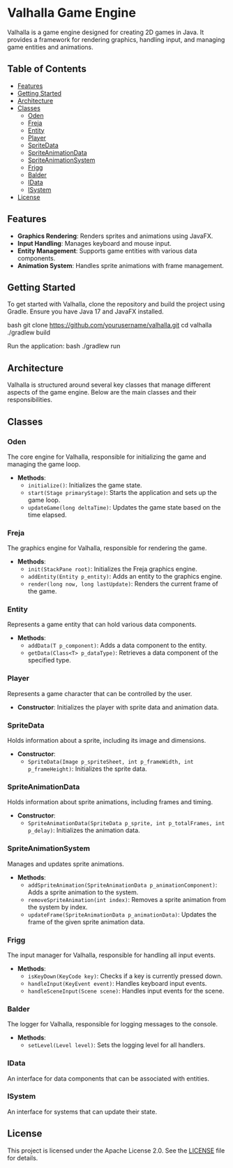 # Valhalla Game Engine

Valhalla is a game engine designed for creating 2D games in Java. It provides a framework for rendering graphics, handling input, and managing game entities and animations.

## Table of Contents

- [Features](#features)
- [Getting Started](#getting-started)
- [Architecture](#architecture)
- [Classes](#classes)
  - [Oden](#oden)
  - [Freja](#freja)
  - [Entity](#entity)
  - [Player](#player)
  - [SpriteData](#spritedata)
  - [SpriteAnimationData](#spriteanimationdata)
  - [SpriteAnimationSystem](#spriteanimationsystem)
  - [Frigg](#frigg)
  - [Balder](#balder)
  - [IData](#idata)
  - [ISystem](#isystem)
- [License](#license)

## Features

- **Graphics Rendering**: Renders sprites and animations using JavaFX.
- **Input Handling**: Manages keyboard and mouse input.
- **Entity Management**: Supports game entities with various data components.
- **Animation System**: Handles sprite animations with frame management.

## Getting Started

To get started with Valhalla, clone the repository and build the project using Gradle. Ensure you have Java 17 and JavaFX installed.

bash
git clone https://github.com/yourusername/valhalla.git
cd valhalla
./gradlew build

Run the application:
bash
./gradlew run

## Architecture

Valhalla is structured around several key classes that manage different aspects of the game engine. Below are the main classes and their responsibilities.

## Classes

### Oden

The core engine for Valhalla, responsible for initializing the game and managing the game loop.

- **Methods**:
  - `initialize()`: Initializes the game state.
  - `start(Stage primaryStage)`: Starts the application and sets up the game loop.
  - `updateGame(long deltaTime)`: Updates the game state based on the time elapsed.

### Freja

The graphics engine for Valhalla, responsible for rendering the game.

- **Methods**:
  - `init(StackPane root)`: Initializes the Freja graphics engine.
  - `addEntity(Entity p_entity)`: Adds an entity to the graphics engine.
  - `render(long now, long lastUpdate)`: Renders the current frame of the game.

### Entity

Represents a game entity that can hold various data components.

- **Methods**:
  - `addData(T p_component)`: Adds a data component to the entity.
  - `getData(Class<T> p_dataType)`: Retrieves a data component of the specified type.

### Player

Represents a game character that can be controlled by the user.

- **Constructor**: Initializes the player with sprite data and animation data.

### SpriteData

Holds information about a sprite, including its image and dimensions.

- **Constructor**:
  - `SpriteData(Image p_spriteSheet, int p_frameWidth, int p_frameHeight)`: Initializes the sprite data.

### SpriteAnimationData

Holds information about sprite animations, including frames and timing.

- **Constructor**:
  - `SpriteAnimationData(SpriteData p_sprite, int p_totalFrames, int p_delay)`: Initializes the animation data.

### SpriteAnimationSystem

Manages and updates sprite animations.

- **Methods**:
  - `addSpriteAnimation(SpriteAnimationData p_animationComponent)`: Adds a sprite animation to the system.
  - `removeSpriteAnimation(int index)`: Removes a sprite animation from the system by index.
  - `updateFrame(SpriteAnimationData p_animationData)`: Updates the frame of the given sprite animation data.

### Frigg

The input manager for Valhalla, responsible for handling all input events.

- **Methods**:
  - `isKeyDown(KeyCode key)`: Checks if a key is currently pressed down.
  - `handleInput(KeyEvent event)`: Handles keyboard input events.
  - `handleSceneInput(Scene scene)`: Handles input events for the scene.

### Balder

The logger for Valhalla, responsible for logging messages to the console.

- **Methods**:
  - `setLevel(Level level)`: Sets the logging level for all handlers.

### IData

An interface for data components that can be associated with entities.

### ISystem

An interface for systems that can update their state.

## License

This project is licensed under the Apache License 2.0. See the [LICENSE](LICENSE) file for details.
